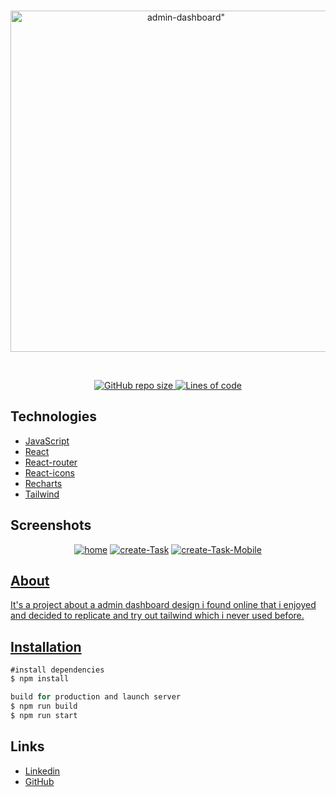 
<div align="center">
  <br />
  <p>
  <a href="https://ibb.co/9gXYTYQ"><img src="https://i.ibb.co/Z6QPXRF/banner.png" width="546" alt=admin-dashboard" border="0"></a>
  </p>
  <br />
  <p>
	<a href="https://github.com/marcofrr/admin-dashboard/"><img src="https://img.shields.io/github/repo-size/marcofrr/admin-dashboard" alt="GitHub repo size">
	<a href="https://github.com/marcofrr/admin-dashboard/"><img src="https://img.shields.io/tokei/lines/github/marcofrr/admin-dashboard" alt="Lines of code"></a>  
</p> 
</div>

## Technologies

- [JavaScript](https://www.javascript.com/)
- [React](https://reactjs.org/)
- [React-router](https://reactrouter.com/)
- [React-icons](https://react-icons.github.io/react-icons/)
- [Recharts](https://recharts.org/en-US/)
- [Tailwind](https://tailwindcss.com/)


## Screenshots

<div align="center">
	<a href="https://ibb.co/FBXk3cZ"><img src="https://i.ibb.co/BgGH3vW/home.png" alt="home" border="0"></a>
	<a href="https://ibb.co/ZXV3p2b"><img src="https://i.ibb.co/zxr1T6t/create-Task.png" alt="create-Task" border="0"></a>
<a href="https://ibb.co/kXm53xM"><img src="https://i.ibb.co/5LKGY62/create-Task-Mobile.png" alt="create-Task-Mobile" border="0">
</div>

## About

It's a project about a admin dashboard design i found online that i enjoyed and decided to replicate and try out tailwind which i never used before.

## Installation
```js
#install dependencies
$ npm install

build for production and launch server
$ npm run build
$ npm run start
```

## Links

- [Linkedin](https://www.linkedin.com/in/marcofrr/)
- [GitHub](https://github.com/marcofrr)
